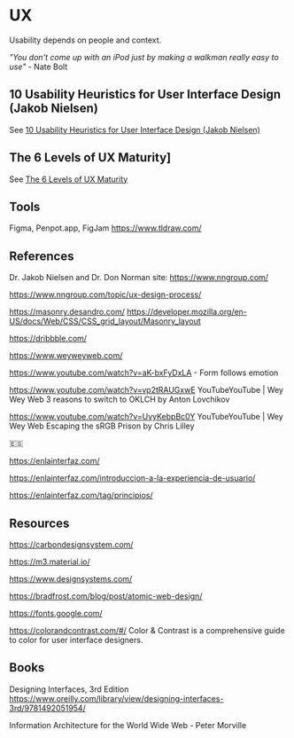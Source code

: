# UX
Usability depends on people and context.

_"You don't come up with an iPod just by making a walkman really easy to use"_ - Nate Bolt


## 10 Usability Heuristics for User Interface Design (Jakob Nielsen)
See [10 Usability Heuristics for User Interface Design (Jakob Nielsen)](10-usability-heuristics-nielsen.md)


## The 6 Levels of UX Maturity]
See [The 6 Levels of UX Maturity](levels-ux-maturity.md)


## Tools
Figma, Penpot.app, FigJam
https://www.tldraw.com/ 



## References

Dr. Jakob Nielsen and Dr. Don Norman site: 
https://www.nngroup.com/

https://www.nngroup.com/topic/ux-design-process/


https://masonry.desandro.com/
https://developer.mozilla.org/en-US/docs/Web/CSS/CSS_grid_layout/Masonry_layout


https://dribbble.com/ 



https://www.weyweyweb.com/ 

https://www.youtube.com/watch?v=aK-bxFyDxLA - Form follows emotion



https://www.youtube.com/watch?v=vp2tRAUGxwE
YouTubeYouTube | Wey Wey Web
3 reasons to switch to OKLCH by Anton Lovchikov 


https://www.youtube.com/watch?v=UvyKebpBc0Y
YouTubeYouTube | Wey Wey Web
Escaping the sRGB Prison by Chris Lilley 




:es: 

https://enlainterfaz.com/

https://enlainterfaz.com/introduccion-a-la-experiencia-de-usuario/

https://enlainterfaz.com/tag/principios/ 



## Resources

https://carbondesignsystem.com/

https://m3.material.io/ 

https://www.designsystems.com/

https://bradfrost.com/blog/post/atomic-web-design/ 

https://fonts.google.com/


https://colorandcontrast.com/#/
Color & Contrast is a comprehensive guide to color for user interface designers.


## Books
Designing Interfaces, 3rd Edition
https://www.oreilly.com/library/view/designing-interfaces-3rd/9781492051954/


Information Architecture for the World Wide Web  - Peter Morville




